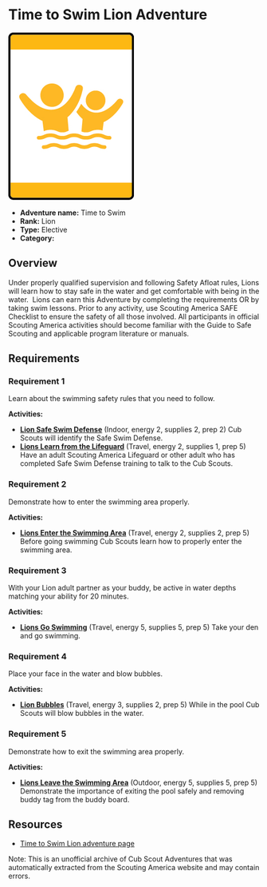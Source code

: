 # Time to Swim Lion Adventure

![Time to Swim Lion adventure belt loop](images/time-to-swim.jpg)

- **Adventure name:** Time to Swim
- **Rank:** Lion
- **Type:** Elective
- **Category:** 

## Overview

Under properly qualified supervision and following Safety Afloat rules, Lions will learn how to stay safe in the water and get comfortable with being in the water.  Lions can earn this Adventure by completing the requirements OR by taking swim lessons. Prior to any activity, use Scouting America SAFE Checklist to ensure the safety of all those involved. All participants in official Scouting America activities should become familiar with the Guide to Safe Scouting and applicable program literature or manuals.

## Requirements

### Requirement 1

Learn about the swimming safety rules that you need to follow.

**Activities:**

- **[Lion Safe Swim Defense](https://www.scouting.org/cub-scout-activities/lion-safe-swim-defense/)** (Indoor, energy 2, supplies 2, prep 2)
  Cub Scouts will identify the Safe Swim Defense.
- **[Lions Learn from the Lifeguard](https://www.scouting.org/cub-scout-activities/lions-learn-from-the-lifeguard/)** (Travel, energy 2, supplies 1, prep 5)
  Have an adult Scouting America Lifeguard or other adult who has completed Safe Swim Defense training to talk to the Cub Scouts.

### Requirement 2

Demonstrate how to enter the swimming area properly.

**Activities:**

- **[Lions Enter the Swimming Area](https://www.scouting.org/cub-scout-activities/lions-enter-the-swimming-area/)** (Travel, energy 2, supplies 2, prep 5)
  Before going swimming Cub Scouts learn how to properly enter the swimming area.

### Requirement 3

With your Lion adult partner as your buddy, be active in water depths matching your ability for 20 minutes.

**Activities:**

- **[Lions Go Swimming](https://www.scouting.org/cub-scout-activities/lions-go-swimming/)** (Travel, energy 5, supplies 5, prep 5)
  Take your den and go swimming.

### Requirement 4

Place your face in the water and blow bubbles.

**Activities:**

- **[Lion Bubbles](https://www.scouting.org/cub-scout-activities/lion-bubbles/)** (Travel, energy 3, supplies 2, prep 5)
  While in the pool Cub Scouts will blow bubbles in the water.

### Requirement 5

Demonstrate how to exit the swimming area properly.

**Activities:**

- **[Lions Leave the Swimming Area](https://www.scouting.org/cub-scout-activities/lions-leave-the-swimming-area/)** (Outdoor, energy 5, supplies 5, prep 5)
  Demonstrate the importance of exiting the pool safely and removing buddy tag from the buddy board.


## Resources

- [Time to Swim Lion adventure page](https://www.scouting.org/cub-scout-adventures/time-to-swim/)

Note: This is an unofficial archive of Cub Scout Adventures that was automatically extracted from the Scouting America website and may contain errors.